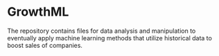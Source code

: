 # GrowthML
The repository contains files for data analysis and manipulation to eventually apply machine learning methods that utilize historical data to boost sales of companies.
